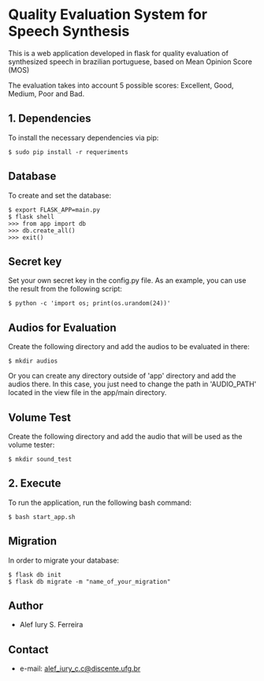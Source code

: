 # Quality Evaluation System for Speech Synthesis

This is a web application developed in flask for quality evaluation of synthesized speech in brazilian portuguese, based on Mean Opinion Score (MOS)

The evaluation takes into account 5 possible scores: Excellent, Good, Medium, Poor and Bad.

## 1. Dependencies

To install the necessary dependencies via pip:

```
$ sudo pip install -r requeriments
```

## Database

To create and set the database:

```
$ export FLASK_APP=main.py
$ flask shell
>>> from app import db
>>> db.create_all()
>>> exit()
```

## Secret key

Set your own secret key in the config.py file. As an example, you can use the result from the following script:

```
$ python -c 'import os; print(os.urandom(24))'
```

## Audios for Evaluation

Create the following directory and add the audios to be evaluated in there:

```
$ mkdir audios
```

Or you can create any directory outside of 'app' directory and add the audios there. In this case, you
just need to change the path in 'AUDIO_PATH' located in the view file in the app/main directory.

## Volume Test

Create the following directory and add the audio that will be used as the volume tester:

```
$ mkdir sound_test
```

## 2. Execute

To run the application, run the following bash command:

```
$ bash start_app.sh
```

## Migration

In order to migrate your database:

```
$ flask db init
$ flask db migrate -m "name_of_your_migration"
```

## Author

- Alef Iury S. Ferreira

## Contact

- e-mail: alef_iury_c.c@discente.ufg.br
